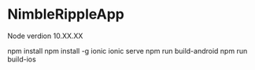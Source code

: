 # NimbleRippleApp
Node verdion 10.XX.XX

npm install
npm install -g ionic
ionic serve
npm run build-android
npm run build-ios



